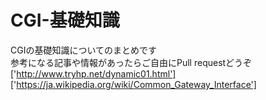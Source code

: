 # CGI-基礎知識
CGIの基礎知識についてのまとめです<br>
参考になる記事や情報があったらご自由にPull requestどうぞ<br>
['http://www.tryhp.net/dynamic01.html']<br>
['https://ja.wikipedia.org/wiki/Common_Gateway_Interface']
